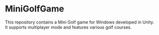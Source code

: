 # MiniGolfGame
This repository contains a Mini Golf game for Windows developed in Unity. It supports multiplayer mode and features various golf courses.
